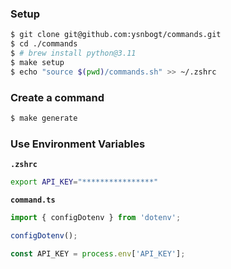 ### Setup

```zsh
$ git clone git@github.com:ysnbogt/commands.git
$ cd ./commands
$ # brew install python@3.11
$ make setup
$ echo "source $(pwd)/commands.sh" >> ~/.zshrc
```

### Create a command

```zsh
$ make generate
```

### Use Environment Variables

**`.zshrc`**

```sh
export API_KEY="****************"
```

**`command.ts`**

```ts
import { configDotenv } from 'dotenv';

configDotenv();

const API_KEY = process.env['API_KEY'];
```
